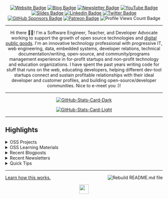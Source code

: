 <div align="center">
<p><a href="https://bolajiayodeji.com"><img src="https://img.shields.io/badge/-Website-3B7EBF?style=for-the-badge&amp;logo=amp&amp;logoColor=white" alt="Website Badge"></a> <a href="https://blog.bolajiayodeji.com"><img src="https://img.shields.io/badge/-Blog-3B7EBF?style=for-the-badge&amp;logo=Hashnode&amp;logoColor=white" alt="Blog Badge"></a> <a href="https://letters.bolajiayodeji.com"><img src="https://img.shields.io/badge/-Newsletter-3B7EBF?style=for-the-badge&amp;logo=Substack&amp;logoColor=white" alt="Newsletter Badge"></a> <a href="https://youtube.com/c/bolajiayodeji"><img src="https://img.shields.io/badge/-Youtube-3B7EBF?style=for-the-badge&amp;logo=Youtube&amp;logoColor=white" alt="YouTube Badge"></a> <a href="https://slides.com/bolajiayodeji"><img src="https://img.shields.io/badge/-Slides-3B7EBF?style=for-the-badge&amp;logo=slides&amp;logoColor=white" alt="Slides Badge"></a> <a href="https://linkedin.com/in/bolajiayodeji"><img src="https://img.shields.io/badge/-LinkedIn-3B7EBF?style=for-the-badge&amp;logo=Linkedin&amp;logoColor=white" alt="Linkedin Badge"></a> <a href="https://x.com/iambolajiayo"><img src="https://img.shields.io/badge/-@iambolajiayo-3B7EBF?style=for-the-badge&amp;logo=x&amp;logoColor=white" alt="Twitter Badge"></a> <a href="https://github.com/sponsors/BolajiAyodeji"><img src="https://img.shields.io/badge/-sponsors-3B7EBF?style=for-the-badge&amp;logo=github&amp;logoColor=white" alt="GitHub Sponsors Badge"></a> <a href="https://patreon.com/bolajiayodeji"><img src="https://img.shields.io/badge/-Patreon-3B7EBF?style=for-the-badge&amp;logo=Patreon&amp;logoColor=white" alt="Patreon Badge"></a> <img src="https://komarev.com/ghpvc/?username=BolajiAyodeji&amp;style=for-the-badge" alt="Profile Views Count Badge"></p>
<hr>
<p>Hi there 👋🏾! I'm a Software Engineer, Teacher, and Developer Advocate working to support the growth of open source technologies and <a href="https://digitalpublicgoods.net/digital-public-goods?ref=bolajiayodeji" target="_blank" rel="noopener noreferrer">digital public goods</a>. I'm an innovative technology professional with progressive IT, web engineering, data, embedded systems, developer relations, technical documentation/writing, open-source, and community/programs management experience in for-profit startups and non-profit technology and education organizations. I have spent the past years writing code for stuff that runs on the web, educating developers, helping different dev-tool startups connect and sustain profitable relationships with their ideal developer and customer profiles, and building open-source/developer communities. Nice to e-meet you :)!</p>
<hr>
<p><a href="https://github.com/BolajiAyodeji/BolajiAyodeji#gh-dark-mode-only"><img src="https://github-readme-stats.vercel.app/api?username=BolajiAyodeji&amp;show_icons=true&amp;hide_border=true&amp;include_all_commits=true&amp;card_width=600&amp;custom_title=GitHub%20Open%20Source%20Stats&amp;title_color=3B7EBF&amp;text_color=FFF&amp;icon_color=3B7EBF&amp;hide=contribs&amp;show=reviews,prs_merged,prs_merged_percentage&amp;theme=transparent#gh-dark-mode-only" alt="GitHub-Stats-Card-Dark"></a></p>
<p><a href="https://github.com/BolajiAyodeji/BolajiAyodeji#gh-light-mode-only"><img src="https://github-readme-stats.vercel.app/api?username=BolajiAyodeji&amp;show_icons=true&amp;hide_border=true&amp;include_all_commits=true&amp;card_width=600&amp;custom_title=GitHub%20Open%20Source%20Stats&amp;title_color=3B7EBF&amp;text_color=474A4E&amp;icon_color=3B7EBF&amp;hide=contribs&amp;show=reviews,prs_merged,prs_merged_percentage&amp;theme=transparent#gh-light-mode-only" alt="GitHub-Stats-Card-Light"></a></p>
  </div>
<hr>
<h2>Highlights</h2>
  <details>
  <summary>OSS Projects</summary>
  <br />
  Here are some of my other projects you might want to check out that are not pinned:
  <br />
<br />
  <ul><li><a href=https://github.com/BolajiAyodeji/inspireNuggets target="_blank" rel="noopener noreferrer">BolajiAyodeji/inspireNuggets</a> (<b>41</b> ✨ and <b>21</b> 🍴): 🌻 inspireNuggets is a Chrome Browser (Web) Extension that displays random inspiring techie quotes for developers/designers.</li><li><a href=https://github.com/BolajiAyodeji/BolajiAyodeji target="_blank" rel="noopener noreferrer">BolajiAyodeji/BolajiAyodeji</a> (<b>17</b> ✨ and <b>23</b> 🍴): My automated GitHub README Profile built using Nodejs, TypeScript, and GitHub Actions.</li><li><a href=https://github.com/BolajiAyodeji/attraktives-headshot target="_blank" rel="noopener noreferrer">BolajiAyodeji/attraktives-headshot</a> (<b>4</b> ✨ and <b>0</b> 🍴): An image background removal app and a demo design editor built using Nextjs, CreativeEditor SDK Engine, and Clerk.</li><li><a href=https://github.com/BolajiAyodeji/fed-unis-perf-eval target="_blank" rel="noopener noreferrer">BolajiAyodeji/fed-unis-perf-eval</a> (<b>3</b> ✨ and <b>1</b> 🍴): Research: Accessibility And Performance Evaluation Of Federal University Websites In Nigeria.</li><li><a href=https://github.com/BolajiAyodeji/movie_reviews_sentiment_analysis target="_blank" rel="noopener noreferrer">BolajiAyodeji/movie_reviews_sentiment_analysis</a> (<b>7</b> ✨ and <b>2</b> 🍴): A ML model that will predict whether a movie review is positive or negative.</li><li><a href=https://github.com/BolajiAyodeji/dotfiles target="_blank" rel="noopener noreferrer">BolajiAyodeji/dotfiles</a> (<b>10</b> ✨ and <b>5</b> 🍴): My dotfiles, aliases, configurations, and general workspace setup.</li><li><a href=https://github.com/BolajiAyodeji/hh-store target="_blank" rel="noopener noreferrer">BolajiAyodeji/hh-store</a> (<b>2</b> ✨ and <b>1</b> 🍴): Demo of a fully functional e-commerce store and blog for my "Integrating Hashnode Headless CMS with Ecommerce Platforms" tutorial.</li>
<li>More coming soon :).</li>
</ul>
  </details>
  <details>
  <summary>OSS Learning Materials</summary>
  <br />
  Here are some of my unique-styled workshop materials you can use to learn key concepts at your own pace:
  <br />
<br />
  <ul><li><a href=https://github.com/BolajiAyodeji/deploy-ml-web-workshop target="_blank" rel="noopener noreferrer">BolajiAyodeji/deploy-ml-web-workshop</a> (<b>21</b> ✨ and <b>4</b> 🍴): In this workshop, you will learn how to build a machine learning model using Python/Scikit-Learn, turn the model into an API using Python/Flask, test the API, build web applications using HTML/CSS/JavaScript/Nextjs, and deploy it to the web for global usage by end-users.</li><li><a href=https://github.com/BolajiAyodeji/cl-composable-commerce-workshop target="_blank" rel="noopener noreferrer">BolajiAyodeji/cl-composable-commerce-workshop</a> (<b>8</b> ✨ and <b>6</b> 🍴): In this workshop, you will learn how to build a completely static ecommerce solution with Commerce Layer, Demo Stores, and some other dev tools.</li>
<li>More coming soon :).</li>
</ul>
  </details>
  <details>
  <summary>Recent Blogposts</summary>
  <br />
  <ul>
    <li><a href=https://blog.bolajiayodeji.com/career-update-joining-the-digital-public-goods-alliance?utm_source=github-profile target="_blank" rel="noopener noreferrer">Career Update: Joining the Digital Public Goods Alliance</a> (18/10/2024).</li><li><a href=https://blog.bolajiayodeji.com/how-to-build-design-editing-apps-using-nextjs-clerk-and-imglys-cesdk-engine?utm_source=github-profile target="_blank" rel="noopener noreferrer">How to Build Design Editing Apps using Nextjs, Clerk, and IMGLY’s CE.SDK Engine</a> (11/9/2024).</li><li><a href=https://blog.bolajiayodeji.com/how-to-build-an-audio-chatbot-with-nextjs-openai-and-elevenlabs?utm_source=github-profile target="_blank" rel="noopener noreferrer">How to Build an Audio Chatbot with Nextjs, OpenAI, and ElevenLabs</a> (18/3/2024).</li><li><a href=https://blog.bolajiayodeji.com/how-to-create-an-automated-profile-readme-using-nodejs-and-github-actions?utm_source=github-profile target="_blank" rel="noopener noreferrer">How to Create an Automated Profile README using Nodejs and GitHub Actions</a> (4/12/2023).</li><li><a href=https://blog.bolajiayodeji.com/my-developer-advocate-portfolio?utm_source=github-profile target="_blank" rel="noopener noreferrer">My Developer Advocate Portfolio</a> (28/8/2023).</li>
  </ul>
<p>Read more blog posts: <a href="https://blog.bolajiayodeji.com">https://blog.bolajiayodeji.com</a>.</p>
  </details>
  <details>
  <summary>Recent Newsletters</summary>
  <br />
  <ul>
    <li><a href=https://letters.bolajiayodeji.com/p/bawd-124-jack-of-all-trades-often?utm_source=github-profile target="_blank" rel="noopener noreferrer">[BAWD #124] Jack of All Trades, Often Better Than Master of One</a> (7/10/2024).</li><li><a href=https://letters.bolajiayodeji.com/p/bawd-123-make-use-of-everything-you?utm_source=github-profile target="_blank" rel="noopener noreferrer">[BAWD #123] Make Use of Everything You Know</a> (24/6/2024).</li><li><a href=https://letters.bolajiayodeji.com/p/bawd-122-fear-makes-you-a-worse-programmer?utm_source=github-profile target="_blank" rel="noopener noreferrer">[BAWD #122] Fear Makes You a Worse Programmer</a> (6/5/2024).</li><li><a href=https://letters.bolajiayodeji.com/p/bawd-121-lessons-from-7-years-of?utm_source=github-profile target="_blank" rel="noopener noreferrer">[BAWD #121] Lessons from 7+ Years of Indie Hacking</a> (19/3/2024).</li><li><a href=https://letters.bolajiayodeji.com/p/bawd-120-react-server-components?utm_source=github-profile target="_blank" rel="noopener noreferrer">[BAWD #120] React Server Components and OSS Fellowship</a> (20/2/2024).</li>
  </ul>
<p>Read more newsletter issues: <a href="https://letters.bolajiayodeji.com">https://letters.bolajiayodeji.com</a>.</p>
  </details>
  <details>
  <summary>Quick Tips</summary>
<ul>
<li>
<p>💬 How to reach me: DM <a href="https://x.com/iambolajiayo">@iambolajiayo</a> on X (Twitter).</p>
</li>
<li>
<p>📬 Where to find me: Subscribe to my <a href="https://letters.bolajiayodeji.com/subscribe">newsletter</a> to hear from me bi-weekly or send a game request on <a href="https://chess.com/member/bolajiayodeji">chess.com</a>.</p>
</li>
<li>
<p>📖 Book recommendations: <a href="https://bit.ly/3EdCFUW">Knowing God by J. I. Packer</a> and <a href="https://bit.ly/45r1kBH">Atomic Habits by James Clear</a>.</p>
</li>
<li>
<p>💙 Fun fact: I'm in a blissful relationship <a href="https://biblegateway.com/passage/?search=1+Timothy+1%3A15-17&amp;version=ESV">with Jesus Christ</a>. Check <a href="https://bit.ly/3KYYHij">this</a> out :).</p>
</li>
</ul>
  </details>
<hr>
<p><a href="https://blog.bolajiayodeji.com/how-to-create-an-automated-profile-readme-using-nodejs-and-github-actions?utm_source=github-profile">Learn how this works.</a> <a href="https://github.com/BolajiAyodeji/BolajiAyodeji/actions/workflows/build.yml"><img src="https://github.com/BolajiAyodeji/BolajiAyodeji/actions/workflows/build.yml/badge.svg" align="right" alt="Rebuild README.md file"></a></p>
  <div align="center">
<p><a href="https://bolajiayodeji.com" target="_blank" rel="noopener noreferrer"><img src="https://bolajiayodeji.com/favicon.png" width="30" /></a></p>
  </div>